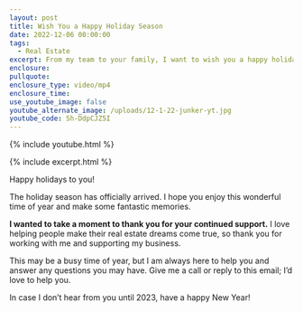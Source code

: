```yaml
---
layout: post
title: Wish You a Happy Holiday Season
date: 2022-12-06 00:00:00
tags:
  - Real Estate
excerpt: From my team to your family, I want to wish you a happy holiday season.
enclosure:
pullquote:
enclosure_type: video/mp4
enclosure_time:
use_youtube_image: false
youtube_alternate_image: /uploads/12-1-22-junker-yt.jpg
youtube_code: Sh-DdpCJZ5I
---
```

{% include youtube.html %}

{% include excerpt.html %}

Happy holidays to you\!

The holiday season has officially arrived. I hope you enjoy this wonderful time of year and make some fantastic memories.

**I wanted to take a moment to thank you for your continued support.** I love helping people make their real estate dreams come true, so thank you for working with me and supporting my business.

This may be a busy time of year, but I am always here to help you and answer any questions you may have. Give me a call or reply to this email; I’d love to help you.&nbsp;

In case I don’t hear from you until 2023, have a happy New Year\!